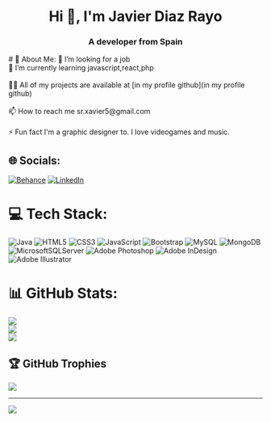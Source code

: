 <h1 align="center">Hi 👋, I'm Javier Diaz Rayo</h1>
<h3 align="center">A developer from Spain</h3>
# 💫 About Me:
🔭 I’m looking for a job<br>🌱 I’m currently learning javascript,react,php<br><br>👨‍💻 All of my projects are available at [in my profile github](in my profile github)<br><br>📫 How to reach me sr.xavier5@gmail.com<br><br>⚡ Fun fact I'm a graphic designer to. I love videogames and music.


## 🌐 Socials:
[![Behance](https://img.shields.io/badge/Behance-1769ff?logo=behance&logoColor=white)](https://behance.net/xavimagine) [![LinkedIn](https://img.shields.io/badge/LinkedIn-%230077B5.svg?logo=linkedin&logoColor=white)](https://linkedin.com/in/javier-díaz-rayo) 

# 💻 Tech Stack:
![Java](https://img.shields.io/badge/java-%23ED8B00.svg?style=flat&logo=java&logoColor=white) ![HTML5](https://img.shields.io/badge/html5-%23E34F26.svg?style=flat&logo=html5&logoColor=white) ![CSS3](https://img.shields.io/badge/css3-%231572B6.svg?style=flat&logo=css3&logoColor=white) ![JavaScript](https://img.shields.io/badge/javascript-%23323330.svg?style=flat&logo=javascript&logoColor=%23F7DF1E) ![Bootstrap](https://img.shields.io/badge/bootstrap-%23563D7C.svg?style=flat&logo=bootstrap&logoColor=white) ![MySQL](https://img.shields.io/badge/mysql-%2300f.svg?style=flat&logo=mysql&logoColor=white) ![MongoDB](https://img.shields.io/badge/MongoDB-%234ea94b.svg?style=flat&logo=mongodb&logoColor=white) ![MicrosoftSQLServer](https://img.shields.io/badge/Microsoft%20SQL%20Sever-CC2927?style=flat&logo=microsoft%20sql%20server&logoColor=white) ![Adobe Photoshop](https://img.shields.io/badge/adobephotoshop-%2331A8FF.svg?style=flat&logo=adobephotoshop&logoColor=white) ![Adobe InDesign](https://img.shields.io/badge/Adobe%20InDesign-49021F?style=flat&logo=adobeindesign&logoColor=white) ![Adobe Illustrator](https://img.shields.io/badge/adobeillustrator-%23FF9A00.svg?style=flat&logo=adobeillustrator&logoColor=white)
# 📊 GitHub Stats:
![](https://github-readme-stats.vercel.app/api?username=xavimagine&theme=dark&hide_border=false&include_all_commits=false&count_private=false)<br/>
![](https://github-readme-streak-stats.herokuapp.com/?user=xavimagine&theme=dark&hide_border=false)<br/>
![](https://github-readme-stats.vercel.app/api/top-langs/?username=xavimagine&theme=dark&hide_border=false&include_all_commits=false&count_private=false&layout=compact)

## 🏆 GitHub Trophies
![](https://github-profile-trophy.vercel.app/?username=xavimagine&theme=gitdimmed&no-frame=true&no-bg=false&margin-w=4)

---
[![](https://visitcount.itsvg.in/api?id=xavimagine&icon=9&color=7)](https://visitcount.itsvg.in)

<!-- Proudly created with GPRM ( https://gprm.itsvg.in ) -->
